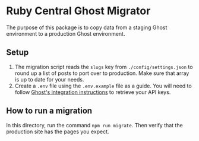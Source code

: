 # Ruby Central Ghost Migrator

The purpose of this package is to copy data from a staging Ghost environment to a production Ghost environment.

## Setup

1. The migration script reads the `slugs` key from `./config/settings.json` to round up a list of posts to port over to production. Make sure that array is up to date for your needs.
1. Create a `.env` file using the `.env.example` file as a guide. You will need to follow [Ghost's integration instructions](https://ghost.org/docs/admin-api/) to retrieve your API keys.

## How to run a migration

In this directory, run the command `npm run migrate`. Then verify that the production site has the pages you expect.

